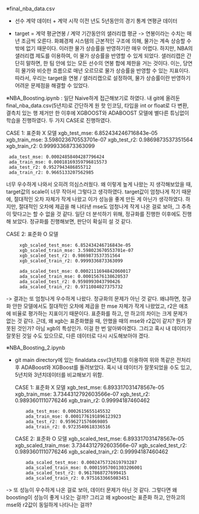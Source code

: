 ※final_nba_data.csv
- 선수 계약 데이터 + 계약 시작 이전 년도 5년동안의 경기 통계 연평균 데이터

- target = 계약 평균연봉 / 계약 기간동안의 샐러리캡 평균 
-> 연봉이라는 수치는 매년 조금씩 오른다. 화폐경제 시스템의 근본적인 구조에 의해,
   물가는 계속 상승할 수 밖에 없기 때문이다.
   이러한 물가 상승률을 반영하기란 매우 어렵다. 하지만, NBA의 샐러리캡 제도를 이용하여,
   이 물가 상승률을 반영할 수 있게 되었다.
   샐러리캡은 간단히 말하면, 한 팀 안에 있는 모든 선수의 연봉 합에 제한을 거는 것이다. 이는, 당연히 물가와 비슷한 흐름으로 매년
   오르므로 물가 상승률을 반영할 수 있는 지표이다. 
   따라서, 우리는 target을 연봉 / 샐러리캡으로 설정하여, 물가 상승률이란 반영하기 어려운 문제점을 해결할 수 있었다.




※NBA_Boosting.ipynb 
  : 일단 Naive하게 접근해보기로 하였다. 내 git에 올려둔 final_nba_data.csv(5년치)로
  간단하게 원 핫 인코딩, 타입을 int or float로 다 변환, 결측치 있는 행 제거만 한 이후에
  XGBOOST와 ADABOOST 모델에 별다른 튜닝없이 학습을 진행하였다.
  두 가지 CASE로 진행하였다.
  
  CASE 1: 표준화 X 모델
     xgb_test_mse: 6.852434246716843e-05
     xgb_train_mse: 3.598023670553701e-07
     xgb_test_r2: 0.9869873537351564
     xgb_train_r2: 0.9999336873363099

     ada_test_mse: 0.00024858404287796424
     ada_train_mse: 0.00018169359796815573
     ada_test_r2: 0.9527943486855712
     ada_train_r2: 0.9665133207562985
      
  
  너무 우수하게 나와서 오히려 의심스러웠다. 왜 이렇게 높게 나왔는 지 생각해보았을 때, 
  target값의 scale이 너무 작아서 그렇다고 생각하였다. target값이 엄청나게 작기 때문에, 절대적인 오차 자체가 작게 나왔고
  이가 성능을 좋게 만든 게 아닌가 생각하였다.
  하지만, 절대적인 오차에 제곱을 해 나타낸 mse도 엄청나게 작게 나온 걸로 보아, 그 추측이 맞다고는 할 수 없을 것 같다.
  일단 더 분석하기 위해, 정규화를 진행한 이후에도 진행해 보았다. 정규화를 진행해보면, 판단이 확실히 설 것 같다.


  CASE 2: 표준화 O 모델

         xgb_scaled_test_mse: 6.852434246716843e-05
         xgb_scaled_train_mse: 3.598023670553701e-07
         xgb_scaled_test_r2: 0.9869873537351564
         xgb_scaled_train_r2: 0.9999336873363099

         ada_scaled_test_mse: 0.0002111694842060017
         ada_scaled_train_mse: 0.00015676138620537
         ada_scaled_test_r2: 0.9598993043790426
         ada_scaled_train_r2: 0.9711084027375732
      

   -> 결과는 또 엄청나게 우수하게 나왔다. 정규화의 문제가 아닌 것 같다. 왜냐하면, 정규화 안한 모델에서도 
   절대적인 오차에 제곱을 한 mse 자체가 작게 나왔었고, r2은 애초에 비율로 평가하는 지표이기 때문이다.
   표준화를 하고, 안 하고의 차이는 크게 문제가 없는 것 같다.
   근데, 왜 xgb는 표준화했을 때, 안했을 때의 mse와 r2값이 같지? 뭔가 잘못된 것인가? 아님 xgb의 특성인가. 
   이걸 한 번 알아봐야겠다. 그리고 혹시 내 데이터가 잘못된 것일 수도 있으므로, 다른 데이터로 다시 시도해보아야 겠다.




※NBA_Boosting_2.ipynb
- git main directory에 있는 finaldata.csv(3년치)를 이용하여 위와 똑같은 전처리 후 
  ADABoost와 XGBoost를 돌려보았다. 혹시 내 데이터가 잘못되었을 수도 있고, 5년치와 3년치데이터를 비교해보기 위함.
  
  CASE 1: 표준화 X 모델
          xgb_test_mse: 6.893317031478567e-05
          xgb_train_mse: 3.7344312792603566e-07
          xgb_test_r2: 0.9893601110776246
          xgb_train_r2: 0.99994187460462

          ada_test_mse: 0.0002615655145532
          ada_train_mse: 0.0001776191896123923
          ada_test_r2: 0.9596271576069805
          ada_train_r2: 0.9723540618336516
  
  CASE 2: 표준화 O 모델
          xgb_scaled_test_mse: 6.893317031478567e-05
          xgb_scaled_train_mse: 3.7344312792603566e-07
          xgb_scaled_test_r2: 0.9893601110776246
          xgb_scaled_train_r2: 0.99994187460462

          ada_scaled_test_mse: 0.0002475732619793287
          ada_scaled_train_mse: 0.00015957001303206001
          ada_scaled_test_r2: 0.9617868727699415
          ada_scaled_train_r2: 0.9751633665083451

-> 또 성능이 우수하게 나온 걸로 보아, 데이터 문제가 아닌 것 같다. 그렇다면 왜 boosting이 성능이 좋게 나오는 걸까?
   그리고 왜 xgboost는 표준화 하고, 안하고의 mse와 r2값이 동일하게 나타나는 걸까?

